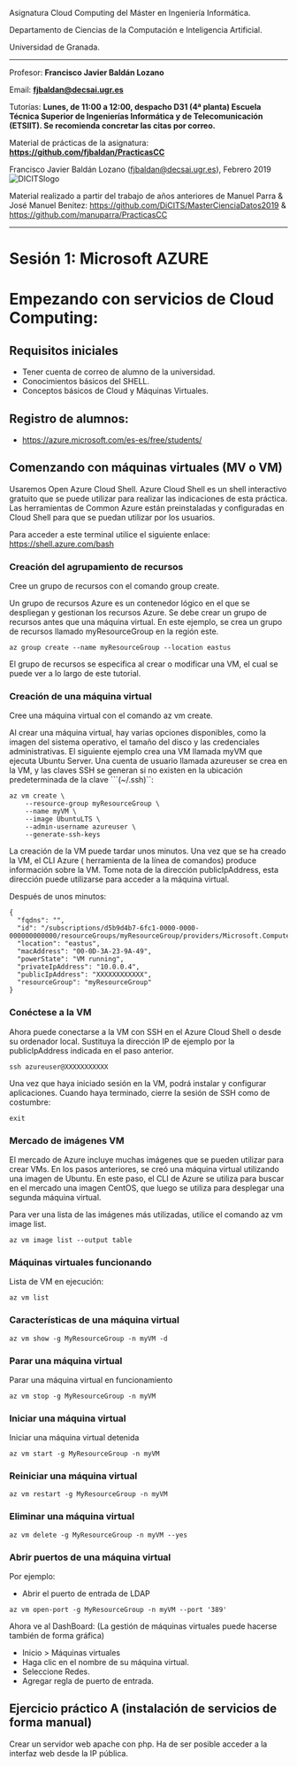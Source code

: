 Asignatura Cloud Computing del Máster en Ingeniería Informática. 

Departamento de Ciencias de la Computación e Inteligencia Artificial.

Universidad de Granada.

<HR>

Profesor: **Francisco Javier Baldán Lozano**

Email: **fjbaldan@decsai.ugr.es**

Tutorías: **Lunes, de 11:00 a 12:00, despacho D31 (4ª planta) Escuela Técnica Superior de Ingenierías Informática y de Telecomunicación (ETSIIT). Se recomienda concretar las citas por correo.**

Material de prácticas de la asignatura: **https://github.com/fjbaldan/PracticasCC**

Francisco Javier Baldán Lozano (fjbaldan@decsai.ugr.es), Febrero 2019
![DICITSlogo](http://sci2s.ugr.es/dicits/images/dicits.png)

Material realizado a partir del trabajo de años anteriores de Manuel Parra & José Manuel Benitez: https://github.com/DiCITS/MasterCienciaDatos2019 & https://github.com/manuparra/PracticasCC

<HR>

# Sesión 1: Microsoft AZURE

# Empezando con servicios de Cloud Computing: 

## Requisitos iniciales

- Tener cuenta de correo de alumno de la universidad.
- Conocimientos básicos del SHELL.
- Conceptos básicos de Cloud y Máquinas Virtuales.

## Registro de alumnos:

- https://azure.microsoft.com/es-es/free/students/

## Comenzando con máquinas virtuales (MV o VM)

Usaremos Open Azure Cloud Shell. Azure Cloud Shell es un shell interactivo gratuito que se puede utilizar para realizar las indicaciones de esta práctica. Las herramientas de Common Azure están preinstaladas y configuradas en Cloud Shell para que se puedan utilizar por los usuarios.

Para acceder a este terminal utilice el siguiente enlace: https://shell.azure.com/bash

### Creación del agrupamiento de recursos

Cree un grupo de recursos con el comando group create.

Un grupo de recursos Azure es un contenedor lógico en el que se despliegan y gestionan los recursos Azure. Se debe crear un grupo de recursos antes que una máquina virtual. En este ejemplo, se crea un grupo de recursos llamado myResourceGroup en la región este.

```
az group create --name myResourceGroup --location eastus
```

El grupo de recursos se especifica al crear o modificar una VM, el cual se puede ver a lo largo de este tutorial.


### Creación de una máquina virtual

Cree una máquina virtual con el comando az vm create.

Al crear una máquina virtual, hay varias opciones disponibles, como la imagen del sistema operativo, el tamaño del disco y las credenciales administrativas. El siguiente ejemplo crea una VM llamada myVM que ejecuta Ubuntu Server. Una cuenta de usuario llamada azureuser se crea en la VM, y las claves SSH se generan si no existen en la ubicación predeterminada de la clave ```(~/.ssh)``:

```
az vm create \
    --resource-group myResourceGroup \
    --name myVM \
    --image UbuntuLTS \
    --admin-username azureuser \
    --generate-ssh-keys

```

La creación de la VM puede tardar unos minutos. Una vez que se ha creado la VM, el CLI Azure ( herramienta de la línea de comandos) produce información sobre la VM. Tome nota de la dirección publicIpAddress, esta dirección puede utilizarse para acceder a la máquina virtual.

Después de unos minutos: 

```
{
  "fqdns": "",
  "id": "/subscriptions/d5b9d4b7-6fc1-0000-0000-000000000000/resourceGroups/myResourceGroup/providers/Microsoft.Compute/virtualMachines/myVM",
  "location": "eastus",
  "macAddress": "00-0D-3A-23-9A-49",
  "powerState": "VM running",
  "privateIpAddress": "10.0.0.4",
  "publicIpAddress": "XXXXXXXXXXXX",
  "resourceGroup": "myResourceGroup"
}
```

### Conéctese a la VM
Ahora puede conectarse a la VM con SSH en el Azure Cloud Shell o desde su ordenador local. Sustituya la dirección IP de ejemplo por la publicIpAddress indicada en el paso anterior.

```
ssh azureuser@XXXXXXXXXXX
```

Una vez que haya iniciado sesión en la VM, podrá instalar y configurar aplicaciones. Cuando haya terminado, cierre la sesión de SSH como de costumbre:

```
exit
```

### Mercado de imágenes VM

El mercado de Azure incluye muchas imágenes que se pueden utilizar para crear VMs. En los pasos anteriores, se creó una máquina virtual utilizando una imagen de Ubuntu. En este paso, el CLI de Azure se utiliza para buscar en el mercado una imagen CentOS, que luego se utiliza para desplegar una segunda máquina virtual.

Para ver una lista de las imágenes más utilizadas, utilice el comando az vm image list.

```
az vm image list --output table
```

### Máquinas virtuales funcionando

Lista de VM en ejecución:

```
az vm list
```

### Características de una máquina virtual

```
az vm show -g MyResourceGroup -n myVM -d
```

### Parar una máquina virtual

Parar una máquina virtual en funcionamiento

```
az vm stop -g MyResourceGroup -n myVM
```

### Iniciar una máquina virtual

Iniciar una máquina virtual detenida

```
az vm start -g MyResourceGroup -n myVM
```

### Reiniciar una máquina virtual

```
az vm restart -g MyResourceGroup -n myVM
```

### Eliminar una máquina virtual
```
az vm delete -g MyResourceGroup -n myVM --yes
```


### Abrir puertos de una máquina virtual

Por ejemplo: 

- Abrir el puerto de entrada de LDAP

```
az vm open-port -g MyResourceGroup -n myVM --port '389'
```

Ahora ve al DashBoard: (La gestión de máquinas virtuales puede hacerse también de forma gráfica)

- Inicio > Máquinas virtuales
- Haga clic en el nombre de su máquina virtual.
- Seleccione Redes.
- Agregar regla de puerto de entrada.


## Ejercicio práctico A (instalación de servicios de forma manual)

Crear un servidor web apache con php. Ha de ser posible acceder a la interfaz web desde la IP pública.



